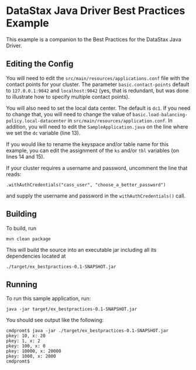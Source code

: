 # DataStax Java Driver Best Practices Example
This example is a companion to the Best Practices for the DataStax Java Driver.

## Editing the Config
You will need to edit the `src/main/resources/applications.conf` file with the
contact points for your cluster. The parameter `basic.contact-points` default to 
`127.0.0.1:9042` and `localhost:9042` 
(yes, that is redundant, but was done to illustrate how to specify multiple contact points).

You will also need to set the local data center. The default is `dc1`. If you need to change
that, you will need to change the value of `basic.load-balancing-policy.local-datacenter` in
`src/main/resources/application.conf`. 
In addition, you will need to edit the `SampleApplication.java` on the line where we set the
`dc` variable (line 13).

If you would like to rename the keyspace and/or table name for this example, you can edit the
assignment of the `ks` and/or `tbl` variables (on lines 14 and 15).

If your cluster requires a username and password, uncomment the line that reads:
```
.withAuthCredentials("cass_user", "choose_a_better_password")
```
and supply the username and password in the `withAuthCredentials()` call.

## Building
To build, run
``` 
mvn clean package
``` 

This will build the source into an executable jar including all its dependencies located at
``` 
./target/ex_bestpractices-0.1-SNAPSHOT.jar
```

## Running
To run this sample application, run:
``` 
java -jar target/ex_bestpractices-0.1-SNAPSHOT.jar
```

You should see output like the following:
```
cmdpromt$ java -jar ./target/ex_bestpractices-0.1-SNAPSHOT.jar
pkey: 10, x: 20
pkey: 1, x: 2
pkey: 100, x: 0
pkey: 10000, x: 20000
pkey: 1000, x: 2000
cmdpromt$
```
